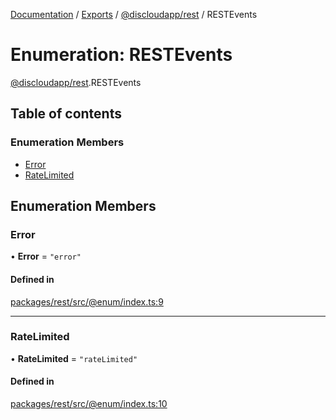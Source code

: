 [Documentation](../README.md) / [Exports](../modules.md) / [@discloudapp/rest](../modules/discloudapp_rest.md) / RESTEvents

# Enumeration: RESTEvents

[@discloudapp/rest](../modules/discloudapp_rest.md).RESTEvents

## Table of contents

### Enumeration Members

- [Error](discloudapp_rest.RESTEvents.md#error)
- [RateLimited](discloudapp_rest.RESTEvents.md#ratelimited)

## Enumeration Members

### Error

• **Error** = ``"error"``

#### Defined in

[packages/rest/src/@enum/index.ts:9](https://github.com/discloud/discloud.app/blob/62751fe/packages/rest/src/@enum/index.ts#L9)

___

### RateLimited

• **RateLimited** = ``"rateLimited"``

#### Defined in

[packages/rest/src/@enum/index.ts:10](https://github.com/discloud/discloud.app/blob/62751fe/packages/rest/src/@enum/index.ts#L10)
